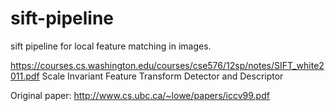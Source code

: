 # sift-pipeline
sift pipeline for local feature matching in images.

https://courses.cs.washington.edu/courses/cse576/12sp/notes/SIFT_white2011.pdf
Scale Invariant Feature Transform Detector and Descriptor

Original paper: http://www.cs.ubc.ca/~lowe/papers/iccv99.pdf 
